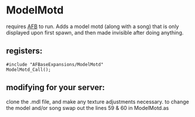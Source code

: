 # ModelMotd
requires [AFB](https://github.com/zode/afbase) to run.
Adds a model motd (along with a song) that is only displayed upon first spawn, and then made invisible after doing anything.

## registers:
```
#include "AFBaseExpansions/ModelMotd"
ModelMotd_Call();
```

## modifying for your server:
clone the .mdl file, and make any texture adjustments necessary.
to change the model and/or song swap out the lines 59 & 60 in ModelMotd.as